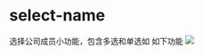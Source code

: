 # select-name
选择公司成员小功能，包含多选和单选如
如下功能
<img src="http://images.cnblogs.com/cnblogs_com/ihqn19/856534/o_QQ%E6%88%AA%E5%9B%BE20170120110128.jpg">
